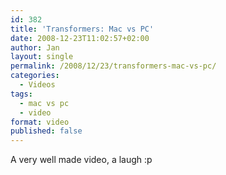 ```yaml
---
id: 382
title: 'Transformers: Mac vs PC'
date: 2008-12-23T11:02:57+02:00
author: Jan
layout: single
permalink: /2008/12/23/transformers-mac-vs-pc/
categories:
  - Videos
tags:
  - mac vs pc
  - video
format: video
published: false
---
```

A very well made video, a laugh :p
